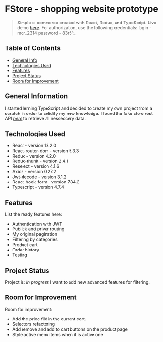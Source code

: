 # FStore - shopping website prototype
> Simple e-commerce created with React, Redux, and TypeScript.
> Live demo [_here_](https://f-store-olkhovoi.netlify.app/).
> For authorization, use the following credentials: login - mor_2314 password - 83r5^_

## Table of Contents
* [General Info](#general-information)
* [Technologies Used](#technologies-used)
* [Features](#features)
* [Project Status](#project-status)
* [Room for Improvement](#room-for-improvement)


## General Information
I started lerning TypeScript and decided to create my own project from a scratch in order to solidify my new knowledge. I found the fake store rest API [_here_](https://fakestoreapi.com/)  to retrieve all nesseccery data. 


## Technologies Used
- React  - version 18.2.0
- React-router-dom  - version 5.3.3
- Redux - version 4.2.0
- Redux-thunk - version 2.4.1
- Reselect - version 4.1.6
- Axios - version 0.27.2
- Jwt-decode - version 3.1.2
- React-hook-form - version 7.34.2
- Typescript - version 4.7.4


## Features
List the ready features here:
- Authentication with JWT
- Publick and privar routing
- My original pagination
- Filtering by categories
- Product cart
- Order history
- Testing

## Project Status
Project is: _in progress_ 
I want to add new advanced features for filtering.


## Room for Improvement
Room for improvement:
- Add the price fild in the current cart.
- Selectors refactoring
- Add remove and add to cart buttons on the product page
- Style active menu items when it is active one
